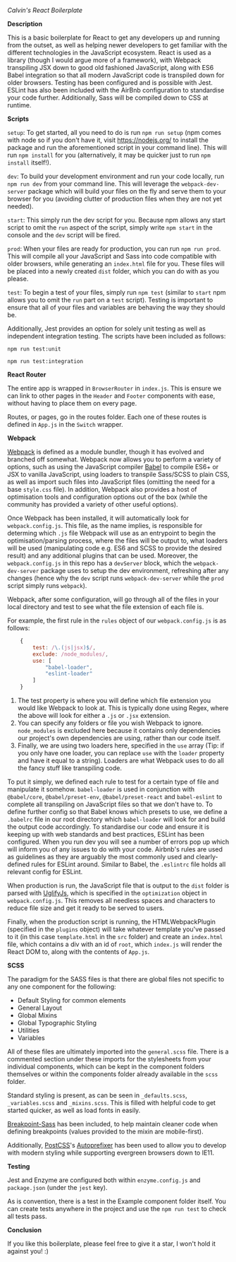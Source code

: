 *Calvin's React Boilerplate*

**Description**

This is a basic boilerplate for React to get any developers up and running from the outset, as well as helping newer developers to get familiar with the different technologies in the JavaScript ecosystem. React is used as a library (though I would argue more of a framework), with Webpack transpiling JSX down to good old fashioned JavaScript, along with ES6 Babel integration so that all modern JavaScript code is transpiled down for older browsers. Testing has been configured and is possible with Jest. ESLint has also been included with the AirBnb configuration to standardise your code further. Additionally, Sass will be compiled down to CSS at runtime.

**Scripts**

`setup`: To get started, all you need to do is run `npm run setup` (npm comes with node so if you don't have it, visit https://nodejs.org/ to install the package and run the aforementioned script in your command line). This will run `npm install` for you (alternatively, it may be quicker just to run `npm install` itself!).

`dev`: To build your development environment and run your code locally, run `npm run dev` from your command line. This will leverage the `webpack-dev-server` package which will build your files on the fly and serve them to your browser for you (avoiding clutter of production files when they are not yet needed).

`start`: This simply run the dev script for you. Because npm allows any start script to omit the `run` aspect of the script, simply write `npm start` in the console and the `dev` script will be fired.

`prod`: When your files are ready for production, you can run `npm run prod`. This will compile all your JavaScript and Sass into code compatible with older browsers, while generating an `index.html` file for you. These files will be placed into a newly created `dist` folder, which you can do with as you please.

`test`: To begin a test of your files, simply run `npm test` (similar to `start` npm allows you to omit the `run` part on a `test` script). Testing is important to ensure that all of your files and variables are behaving the way they should be.

Additionally, Jest provides an option for solely unit testing as well as independent integration testing. The scripts have been included as follows:

`npm run test:unit`

`npm run test:integration`

**React Router**

The entire app is wrapped in `BrowserRouter` in `index.js`. This is ensure we can link to other pages in the `Header` and `Footer` components with ease, without having to place them on every page.

Routes, or pages, go in the routes folder. Each one of these routes is defined in `App.js` in the `Switch` wrapper.

**Webpack**

[Webpack](https://webpack.js.org/ "Webpack") is defined as a module bundler, though it has evolved and branched off somewhat. Webpack now allows you to perform a variety of options, such as using the JavaScript compiler [Babel](https://babeljs.io/ "Babel") to compile ES6+ or JSX to vanilla JavaScript, using loaders to transpile Sass/SCSS to plain CSS, as well as import such files into JavaScript files (omitting the need for a base `style.css` file). In addition, Webpack also provides a host of optimisation tools and configuration options out of the box (while the community has provided a variety of other useful options).

Once Webpack has been installed, it will automatically look for `webpack.config.js`. This file, as the name implies, is responsible for determing which `.js` file Webpack will use as an entrypoint to begin the optimisation/parsing process, where the files will be output to, what loaders will be used (manipulating code e.g. ES6 and SCSS to provide the desired result) and any additional plugins that can be used. Moreover, the `webpack.config.js` in this repo has a `devServer` block, which the `webpack-dev-server` package uses to setup the dev environment, refreshing after any changes (hence why the `dev` script runs `webpack-dev-server` while the `prod` script simply runs `webpack`).

Webpack, after some configuration, will go through all of the files in your local directory and test to see what the file extension of each file is.

For example, the first rule in the `rules` object of our `webpack.config.js` is as follows:

```js
    {
        test: /\.(js|jsx)$/,
        exclude: /node_modules/,
        use: [
            "babel-loader",
            "eslint-loader"
        ] 
    }
```

1. The test property is where you will define which file extension you would like Webpack to look at. This is typically done using Regex, where the above will look for either a `.js` or `.jsx` extension.
2. You can specify any folders or file you wish Webpack to ignore. `node_modules` is excluded here because it contains only dependencies our project's own dependencies are using, rather than our code itself.
3. Finally, we are using two loaders here, specified in the `use` array (Tip: if you only have one loader, you can replace `use` with the `loader` property and have it equal to a string). Loaders are what Webpack uses to do all the fancy stuff like transpiling code.

To put it simply, we defined each rule to test for a certain type of file and manipulate it somehow. `babel-loader` is used in conjunction with `@babel/core`, `@babel/preset-env`, `@babel/preset-react` and `babel-eslint` to complete all transpiling on JavaScript files so that we don't have to. To define further config so that Babel knows which presets to use, we define a `.babelrc` file in our root directory which `babel-loader` will look for and build the output code accordingly. To standardise our code and ensure it is keeping up with web standards and best practices, ESLint has been configured. When you run dev you will see a number of errors pop up which will inform you of any issues to do with your code. Airbnb's rules are used as guidelines as they are arguably the most commonly used and clearly-defined rules for ESLint around. Similar to Babel, the `.eslintrc` file holds all relevant config for ESLint.

When production is run, the JavaScript file that is output to the `dist` folder is parsed with [UglifyJs](https://www.npmjs.com/package/uglify-js "UglifyJS"), which is specified in the `optimization` object in `webpack.config.js`. This removes all needless spaces and characters to reduce file size and get it ready to be served to users.

Finally, when the production script is running, the HTMLWebpackPlugin (specified in the `plugins` object) will take whatever template you've passed to it (in this case `template.html` in the `src` folder) and create an `index.html` file, which contains a div with an id of `root`, which `index.js` will render the React DOM to, along with the contents of `App.js`.

**SCSS**

The paradigm for the SASS files is that there are global files not specific to any one component for the following:

- Default Styling for common elements
- General Layout
- Global Mixins
- Global Typographic Styling
- Utilities
- Variables

All of these files are ultimately imported into the `general.scss` file. There is a commented section under these imports for the stylesheets from your individual components, which can be kept in the component folders themselves or within the components folder already available in the `scss` folder.

Standard styling is present, as can be seen in `_defaults.scss`, `_variables.scss` and `_mixins.scss`. This is filled with helpful code to get started quicker, as well as load fonts in easily.

[Breakpoint-Sass](http://breakpoint-sass.com "Breakpoint Sass Website") has been included, to help maintain cleaner code when defining breakpoints (values provided to the mixin are mobile-first).

Additionally, [PostCSS](https://postcss.org/ "PostCSS")'s [Autoprefixer](https://github.com/postcss/autoprefixer "Autoprefixer") has been used to allow you to develop with modern styling while supporting evergreen browsers down to IE11.

**Testing**

Jest and Enzyme are configured both within `enzyme.config.js` and `package.json` (under the `jest` key).

As is convention, there is a test in the Example component folder itself. You can create tests anywhere in the project and use the `npm run test` to check all tests pass.

**Conclusion**

If you like this boilerplate, please feel free to give it a star, I won't hold it against you! :)